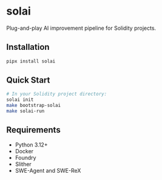 # solai

Plug-and-play AI improvement pipeline for Solidity projects.

## Installation

```bash
pipx install solai
```

## Quick Start

```bash
# In your Solidity project directory:
solai init
make bootstrap-solai
make solai-run
```

## Requirements

- Python 3.12+
- Docker
- Foundry
- Slither
- SWE-Agent and SWE-ReX 